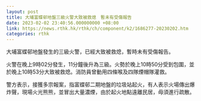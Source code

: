 ```yaml
---
layout: post
title: 大埔富蝶邨地盤三級火警大致被救熄　暫未有受傷報告
date: 2023-02-02 23:40:56.000000000 +08:00
link: https://news.rthk.hk/rthk/ch/component/k2/1686277-20230202.htm
categories: rthk
---
```


大埔富蝶邨地盤發生的三級火警，已經大致被救熄，暫時未有受傷報告。

火警在晚上9時02分發生，11分鐘後升為三級。火勢於晚上10時50分受到包圍，並於晚上10時53分大致被救熄。消防員曾動用四條喉及四隊煙帽隊灌救。

警方表示，接獲多宗報案，指富蝶邨二期地盤的垃圾站起火，有人表示火場傳出爆炸聲，現場火光熊熊，並冒出大量濃煙，由於起火地點遠離民居，毋須進行疏散。
